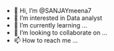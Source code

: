 - 👋 Hi, I’m @SANJAYmeena7
- 👀 I’m interested in Data analyst
- 🌱 I’m currently learning ...
- 💞️ I’m looking to collaborate on ...
- 📫 How to reach me ...

<!---
SANJAYmeena7/SANJAYmeena7 is a ✨ special ✨ repository because its `README.md` (this file) appears on your GitHub profile.
You can click the Preview link to take a look at your changes.
--->
